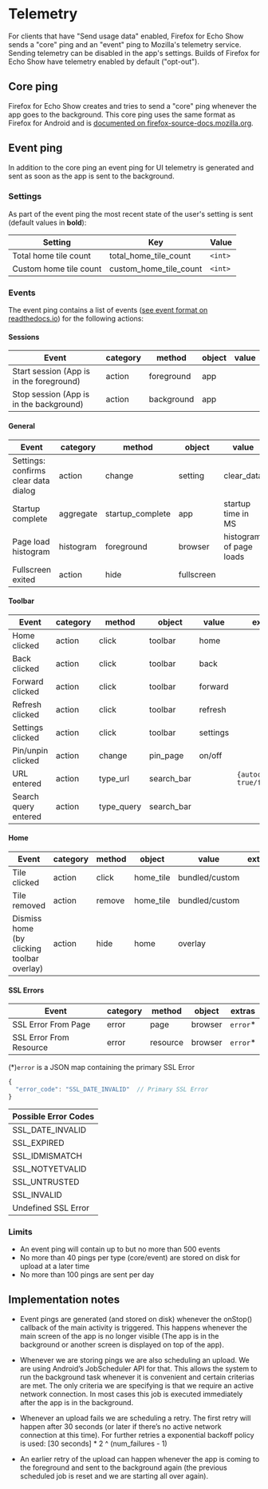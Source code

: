 # Telemetry
For clients that have "Send usage data" enabled, Firefox for Echo Show sends a "core" ping and an "event" ping to Mozilla's telemetry service. Sending telemetry can be disabled in the app's settings. Builds of Firefox for Echo Show have telemetry enabled by default ("opt-out").

## Core ping

Firefox for Echo Show creates and tries to send a "core" ping whenever the app goes to the background. This core ping uses the same format as Firefox for Android and is [documented on firefox-source-docs.mozilla.org](https://firefox-source-docs.mozilla.org/toolkit/components/telemetry/telemetry/data/core-ping.html).

## Event ping

In addition to the core ping an event ping for UI telemetry is generated and sent as soon as the app is sent to the background.

### Settings

As part of the event ping the most recent state of the user's setting is sent (default values in **bold**):

| Setting                  | Key                             | Value
|--------------------------|---------------------------------|----------------------
| Total home tile count    | total_home_tile_count           | `<int>`
| Custom home tile count   | custom_home_tile_count          | `<int>`


### Events

The event ping contains a list of events ([see event format on readthedocs.io](https://firefox-source-docs.mozilla.org/toolkit/components/telemetry/telemetry/collection/events.html)) for the following actions:

#### Sessions

| Event                                    | category | method     | object | value  |
|------------------------------------------|----------|------------|--------|--------|
| Start session (App is in the foreground) | action   | foreground | app    |        |
| Stop session (App is in the background)  | action   | background | app    |        |

#### General

| Event                                  | category | method                | object     | value                   | extras.                             |
|----------------------------------------|----------|-----------------------|------------|-------------------------|-------------------------------------|
| Settings: confirms clear data dialog   | action   | change                | setting    | clear_data              |                                     |
| Startup complete                       | aggregate| startup_complete      | app        | startup time in MS      |                                     |
| Page load histogram                    | histogram| foreground            | browser    | histogram of page loads |                                     |
| Fullscreen exited                      | action   | hide                  | fullscreen |                         | `{"scale_gesture": "true"/"false"}` |

#### Toolbar
| Event                                  | category | method                | object     | value   | extras.                      |
|----------------------------------------|----------|-----------------------|------------|---------|------------------------------|
| Home clicked                           | action   | click                 | toolbar    | home    |                              |
| Back clicked                           | action   | click                 | toolbar    | back    |                              |
| Forward clicked                        | action   | click                 | toolbar    | forward |                              |
| Refresh clicked                        | action   | click                 | toolbar    | refresh |                              |
| Settings clicked                       | action   | click                 | toolbar    | settings|                              |
| Pin/unpin clicked                      | action   | change                | pin_page   | on/off  |                              |
| URL entered                            | action   | type_url              | search_bar |         | `{autocomplete: true/false}` |
| Search query entered                   | action   | type_query            | search_bar |         |                              |

#### Home
| Event                                  | category | method                | object     | value          | extras.    |
|----------------------------------------|----------|-----------------------|------------|----------------|------------|
| Tile clicked                           | action   | click                 | home_tile  | bundled/custom |            |
| Tile removed                           | action   | remove                | home_tile  | bundled/custom |            |
| Dismiss home (by clicking toolbar overlay)|action | hide                  | home       | overlay        |            |

#### SSL Errors

| Event                                      | category | method   | object  | extras  |
|--------------------------------------------|----------|----------|---------|---------|
| SSL Error From Page                        | error    | page     | browser |`error`* |
| SSL Error From Resource                    | error    | resource | browser |`error`* |

(*)`error` is a JSON map containing the primary SSL Error 

```JavaScript
{
  "error_code": "SSL_DATE_INVALID"  // Primary SSL Error
}
```

| Possible Error Codes |
|----------------------|
| SSL_DATE_INVALID     |
| SSL_EXPIRED          |
|SSL_IDMISMATCH        |
|SSL_NOTYETVALID       |
|SSL_UNTRUSTED         |
|SSL_INVALID           |
|Undefined SSL Error   |

### Limits

* An event ping will contain up to but no more than 500 events
* No more than 40 pings per type (core/event) are stored on disk for upload at a later time
* No more than 100 pings are sent per day

## Implementation notes

* Event pings are generated (and stored on disk) whenever the onStop() callback of the main activity is triggered. This happens whenever the main screen of the app is no longer visible (The app is in the background or another screen is displayed on top of the app).

* Whenever we are storing pings we are also scheduling an upload. We are using Android’s JobScheduler API for that. This allows the system to run the background task whenever it is convenient and certain criterias are met. The only criteria we are specifying is that we require an active network connection. In most cases this job is executed immediately after the app is in the background.

* Whenever an upload fails we are scheduling a retry. The first retry will happen after 30 seconds (or later if there’s no active network connection at this time). For further retries a exponential backoff policy is used: [30 seconds] * 2 ^ (num_failures - 1)

* An earlier retry of the upload can happen whenever the app is coming to the foreground and sent to the background again (the previous scheduled job is reset and we are starting all over again).

